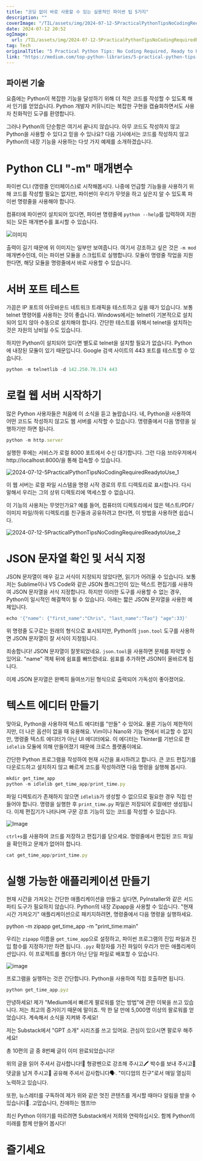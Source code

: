 ```yaml
---
title: "코딩 없이 바로 사용할 수 있는 실용적인 파이썬 팁 5가지"
description: ""
coverImage: "/TIL/assets/img/2024-07-12-5PracticalPythonTipsNoCodingRequiredReadytoUse_0.png"
date: 2024-07-12 20:52
ogImage: 
  url: /TIL/assets/img/2024-07-12-5PracticalPythonTipsNoCodingRequiredReadytoUse_0.png
tag: Tech
originalTitle: "5 Practical Python Tips: No Coding Required, Ready to Use!"
link: "https://medium.com/top-python-libraries/5-practical-python-tips-no-coding-required-ready-to-use-b433e8e9e407"
---
```



## 파이썬 기술

요즘에는 Python이 복잡한 기능을 달성하기 위해 더 적은 코드를 작성할 수 있도록 해서 인기를 얻었습니다. Python 개발자 커뮤니티는 복잡한 구현을 캡슐화하면서도 사용자 친화적인 도구를 환영합니다.

그러나 Python의 단순함은 여기서 끝나지 않습니다. 아무 코드도 작성하지 않고 Python을 사용할 수 있다고 믿을 수 있나요? 다음 기사에서는 코드를 작성하지 않고 Python의 내장 기능을 사용하는 다섯 가지 예제를 소개하겠습니다.

# Python CLI "-m" 매개변수

<div class="content-ad"></div>

파이썬 CLI (명령줄 인터페이스)로 시작해봅시다. 나중에 언급할 기능들을 사용하기 위해 코드를 작성할 필요는 없지만, 파이썬이 우리가 무엇을 하고 싶은지 알 수 있도록 파이썬 명령줄을 사용해야 합니다.

컴퓨터에 파이썬이 설치되어 있다면, 파이썬 명령줄에 `python --help`를 입력하여 지원되는 모든 매개변수를 표시할 수 있습니다.

![이미지](/TIL/assets/img/2024-07-12-5PracticalPythonTipsNoCodingRequiredReadytoUse_0.png)

출력이 길기 때문에 위 이미지는 일부만 보여줍니다. 여기서 강조하고 싶은 것은 `-m mod` 매개변수인데, 이는 파이썬 모듈을 스크립트로 실행합니다. 모듈이 명령줄 작업을 지원한다면, 해당 모듈을 명령줄에서 바로 사용할 수 있습니다.

<div class="content-ad"></div>

# 서버 포트 테스트

가끔은 IP 포트의 아웃바운드 네트워크 트래픽을 테스트하고 싶을 때가 있습니다. 보통 telnet 명령어를 사용하는 것이 좋습니다. Windows에서는 telnet이 기본적으로 설치되어 있지 않아 수동으로 설치해야 합니다. 간단한 테스트를 위해서 telnet을 설치하는 것은 자원의 낭비일 수도 있습니다.

하지만 Python이 설치되어 있다면 별도로 telnet을 설치할 필요가 없습니다. Python에 내장된 모듈이 있기 때문입니다. Google 검색 사이트의 443 포트를 테스트할 수 있습니다.

```js
python -m telnetlib -d 142.250.70.174 443
```

<div class="content-ad"></div>

# 로컬 웹 서버 시작하기

많은 Python 사용자들은 처음에 이 소식을 듣고 놀랍습니다. 네, Python을 사용하여 어떤 코드도 작성하지 않고도 웹 서버를 시작할 수 있습니다. 명령줄에서 다음 명령을 실행하기만 하면 됩니다.

```js
python -m http.server
```

실행한 후에는 서비스가 로컬 8000 포트에서 수신 대기합니다. 그런 다음 브라우저에서 http://localhost:8000/을 통해 접속할 수 있습니다.

<div class="content-ad"></div>


![2024-07-12-5PracticalPythonTipsNoCodingRequiredReadytoUse_1](/TIL/assets/img/2024-07-12-5PracticalPythonTipsNoCodingRequiredReadytoUse_1.png)

이 웹 서버는 로컬 파일 시스템을 명령 시작 경로의 루트 디렉토리로 표시합니다. 다시 말해서 우리는 그의 상위 디렉토리에 액세스할 수 없습니다.

이 기능의 사용처는 무엇인가요? 예를 들어, 컴퓨터의 디렉토리에서 많은 텍스트/PDF/이미지 파일/하위 디렉토리를 친구들과 공유하려고 한다면, 이 방법을 사용하면 쉽습니다.

![2024-07-12-5PracticalPythonTipsNoCodingRequiredReadytoUse_2](/TIL/assets/img/2024-07-12-5PracticalPythonTipsNoCodingRequiredReadytoUse_2.png)


<div class="content-ad"></div>

# JSON 문자열 확인 및 서식 지정

JSON 문자열이 매우 길고 서식이 지정되지 않았다면, 읽기가 어려울 수 있습니다. 보통 저는 Sublime이나 VS Code와 같은 JSON 플러그인이 있는 텍스트 편집기를 사용하여 JSON 문자열을 서식 지정합니다. 하지만 이러한 도구를 사용할 수 없는 경우, Python이 일시적인 해결책이 될 수 있습니다. 아래는 짧은 JSON 문자열을 사용한 예제입니다.

```js
echo '{"name": {"first_name":"Chris", "last_name":"Tao"} "age":33}'
```

위 명령줄 도구로는 원래의 형식으로 표시되지만, Python의 `json.tool` 도구를 사용하면 JSON 문자열이 잘 서식이 지정됩니다.

<div class="content-ad"></div>

죄송합니다! JSON 문자열이 잘못되었네요. `json.tool`을 사용하면 문제를 파악할 수 있어요. "name" 객체 뒤에 쉼표를 빠뜨렸네요. 쉼표를 추가하면 JSON이 올바르게 됩니다.

이제 JSON 문자열은 완벽히 들여쓰기된 형식으로 출력되어 가독성이 좋아졌어요.

# 텍스트 에디터 만들기

맞아요, Python을 사용하여 텍스트 에디터를 "만들" 수 있어요. 물론 기능이 제한적이지만, 더 나은 옵션이 없을 때 유용해요. Vim이나 Nano와 기능 면에서 비교할 수 없지만, 명령줄 텍스트 에디터가 아닌 UI 에디터에요. 이 에디터는 Tkinter를 기반으로 한 `idlelib` 모듈에 의해 만들어졌기 때문에 크로스 플랫폼이에요.

<div class="content-ad"></div>

간단한 Python 프로그램을 작성하여 현재 시간을 표시하려고 합니다. 큰 코드 편집기를 다운로드하고 설치하지 않고 빠르게 코드를 작성하려면 다음 명령을 실행해 봅시다.

```js
mkdir get_time_app
python -m idlelib get_time_app/print_time.py
```

파일 디렉토리가 존재하지 않으면 `idlelib`가 생성할 수 없으므로 필요한 경우 직접 만들어야 합니다. 명령을 실행한 후 `print_time.py` 파일은 저장되어 로컬에만 생성됩니다. 이제 편집기가 나타나며 구문 강조 기능이 있는 코드를 작성할 수 있습니다.

![Image](/TIL/assets/img/2024-07-12-5PracticalPythonTipsNoCodingRequiredReadytoUse_3.png)

<div class="content-ad"></div>


`ctrl+s`를 사용하여 코드를 저장하고 편집기를 닫으세요. 명령줄에서 편집된 코드 파일을 확인하고 문제가 없어야 합니다.

```js
cat get_time_app/print_time.py
```

# 실행 가능한 애플리케이션 만들기

현재 시간을 가져오는 간단한 애플리케이션을 만들고 싶다면, PyInstaller와 같은 서드파티 도구가 필요하지 않습니다. Python의 내장 Zipapp을 사용할 수 있습니다. "현재 시간 가져오기" 애플리케이션으로 패키지하려면, 명령줄에서 다음 명령을 실행하세요.


<div class="content-ad"></div>


python -m zipapp get_time_app -m "print_time:main"


우리는 `zipapp` 이름을 `get_time_app`으로 설정하고, 파이썬 프로그램의 진입 파일과 진입 함수를 지정하기만 하면 됩니다. `.pyz` 확장자를 가진 파일이 우리가 만든 애플리케이션입니다. 이 프로젝트를 폴더가 아닌 단일 파일로 배포할 수 있습니다.

![image](/TIL/assets/img/2024-07-12-5PracticalPythonTipsNoCodingRequiredReadytoUse_4.png)

프로그램을 실행하는 것은 간단합니다. Python을 사용하여 직접 호출하면 됩니다.


<div class="content-ad"></div>

```js
python get_time_app.pyz
```

안녕하세요! 제가 "Medium에서 빠르게 팔로워를 얻는 방법"에 관한 이북을 쓰고 있습니다. 저는 최고의 증거이기 때문에 말이죠. 딱 한 달 만에 5,000명 이상의 팔로워를 얻었습니다. 계속해서 소식을 지켜봐 주세요!

저는 Substack에서 "GPT 소개" 시리즈를 쓰고 있어요. 관심이 있으시면 팔로우 해주세요!

총 10편의 글 중 8번째 글이 이미 완료되었습니다!

<div class="content-ad"></div>

위의 글을 읽어 주셔서 감사합니다!📖 형광펜으로 강조해 주시고🖍️ 박수를 보내 주시고👏 댓글을 남겨 주시고💬 공유해 주셔서 감사합니다🗣️. "미디엄의 친구"로서 매일 열심히 노력하고 있습니다.

또한, 뉴스레터를 구독하여 제가 위와 같은 멋진 콘텐츠를 게시할 때마다 알림을 받을 수 있습니다📰. 고맙습니다, 친애하는 챔프!🤓

최신 Python 이야기를 따르려면 Substack에서 저희와 연락하십시오. 함께 Python의 미래를 함께 만들어 봅시다!

# 즐기세요